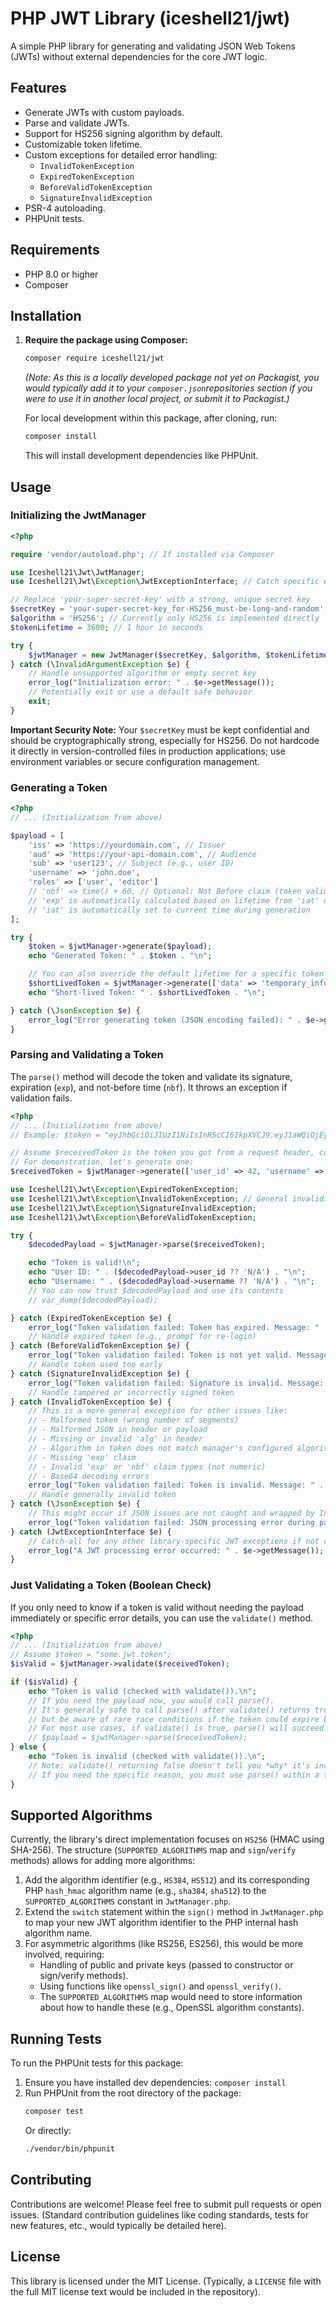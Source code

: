 # PHP JWT Library (iceshell21/jwt)

A simple PHP library for generating and validating JSON Web Tokens (JWTs) without external dependencies for the core JWT logic.

## Features

- Generate JWTs with custom payloads.
- Parse and validate JWTs.
- Support for HS256 signing algorithm by default.
- Customizable token lifetime.
- Custom exceptions for detailed error handling:
    - `InvalidTokenException`
    - `ExpiredTokenException`
    - `BeforeValidTokenException`
    - `SignatureInvalidException`
- PSR-4 autoloading.
- PHPUnit tests.

## Requirements

- PHP 8.0 or higher
- Composer

## Installation

1.  **Require the package using Composer:**

    ```bash
    composer require iceshell21/jwt
    ```
    *(Note: As this is a locally developed package not yet on Packagist, you would typically add it to your `composer.json`repositories section if you were to use it in another local project, or submit it to Packagist.)*

    For local development within this package, after cloning, run:
    ```bash
    composer install
    ```
    This will install development dependencies like PHPUnit.

## Usage

### Initializing the JwtManager

```php
<?php

require 'vendor/autoload.php'; // If installed via Composer

use Iceshell21\Jwt\JwtManager;
use Iceshell21\Jwt\Exception\JwtExceptionInterface; // Catch specific exceptions or the base interface

// Replace 'your-super-secret-key' with a strong, unique secret key
$secretKey = 'your-super-secret-key_for-HS256_must-be-long-and-random';
$algorithm = 'HS256'; // Currently only HS256 is implemented directly
$tokenLifetime = 3600; // 1 hour in seconds

try {
    $jwtManager = new JwtManager($secretKey, $algorithm, $tokenLifetime);
} catch (\InvalidArgumentException $e) {
    // Handle unsupported algorithm or empty secret key
    error_log("Initialization error: " . $e->getMessage());
    // Potentially exit or use a default safe behavior
    exit;
}

```

**Important Security Note:** Your `$secretKey` must be kept confidential and should be cryptographically strong, especially for HS256. Do not hardcode it directly in version-controlled files in production applications; use environment variables or secure configuration management.

### Generating a Token

```php
<?php
// ... (Initialization from above)

$payload = [
    'iss' => 'https://yourdomain.com', // Issuer
    'aud' => 'https://your-api-domain.com', // Audience
    'sub' => 'user123', // Subject (e.g., user ID)
    'username' => 'john.doe',
    'roles' => ['user', 'editor']
    // 'nbf' => time() + 60, // Optional: Not Before claim (token valid in 60 seconds from now)
    // 'exp' is automatically calculated based on lifetime from 'iat' or current time
    // 'iat' is automatically set to current time during generation
];

try {
    $token = $jwtManager->generate($payload);
    echo "Generated Token: " . $token . "\n";

    // You can also override the default lifetime for a specific token
    $shortLivedToken = $jwtManager->generate(['data' => 'temporary_info'], 600); // 10 minutes
    echo "Short-lived Token: " . $shortLivedToken . "\n";

} catch (\JsonException $e) {
    error_log("Error generating token (JSON encoding failed): " . $e->getMessage());
}
```

### Parsing and Validating a Token

The `parse()` method will decode the token and validate its signature, expiration (`exp`), and not-before time (`nbf`). It throws an exception if validation fails.

```php
<?php
// ... (Initialization from above)
// Example: $token = "eyJhbGciOiJIUzI1NiIsInR5cCI6IkpXVCJ9.eyJ1aWQiOjEyMywidXNlcm5hbWUiOiJ0ZXN0dXNlciIsImlhdCI6MTY3ODg4NjQwMCwibmJmIjoxNjc4ODg2NDAwLCJleHAiOjE2Nzg4OTAwMDB9.some_signature_part";

// Assume $receivedToken is the token you got from a request header, cookie, etc.
// For demonstration, let's generate one:
$receivedToken = $jwtManager->generate(['user_id' => 42, 'username' => 'test']);

use Iceshell21\Jwt\Exception\ExpiredTokenException;
use Iceshell21\Jwt\Exception\InvalidTokenException; // General invalidity (format, claims, etc.)
use Iceshell21\Jwt\Exception\SignatureInvalidException;
use Iceshell21\Jwt\Exception\BeforeValidTokenException;

try {
    $decodedPayload = $jwtManager->parse($receivedToken);

    echo "Token is valid!\n";
    echo "User ID: " . ($decodedPayload->user_id ?? 'N/A') . "\n";
    echo "Username: " . ($decodedPayload->username ?? 'N/A') . "\n";
    // You can now trust $decodedPayload and use its contents
    // var_dump($decodedPayload);

} catch (ExpiredTokenException $e) {
    error_log("Token validation failed: Token has expired. Message: " . $e->getMessage());
    // Handle expired token (e.g., prompt for re-login)
} catch (BeforeValidTokenException $e) {
    error_log("Token validation failed: Token is not yet valid. Message: " . $e->getMessage());
    // Handle token used too early
} catch (SignatureInvalidException $e) {
    error_log("Token validation failed: Signature is invalid. Message: " . $e->getMessage());
    // Handle tampered or incorrectly signed token
} catch (InvalidTokenException $e) {
    // This is a more general exception for other issues like:
    // - Malformed token (wrong number of segments)
    // - Malformed JSON in header or payload
    // - Missing or invalid 'alg' in header
    // - Algorithm in token does not match manager's configured algorithm
    // - Missing 'exp' claim
    // - Invalid 'exp' or 'nbf' claim types (not numeric)
    // - Base64 decoding errors
    error_log("Token validation failed: Token is invalid. Message: " . $e->getMessage());
    // Handle generally invalid token
} catch (\JsonException $e) {
    // This might occur if JSON issues are not caught and wrapped by InvalidTokenException above
    error_log("Token validation failed: JSON processing error during parsing. Message: " . $e->getMessage());
} catch (JwtExceptionInterface $e) {
    // Catch-all for any other library-specific JWT exceptions if not caught above
    error_log("A JWT processing error occurred: " . $e->getMessage());
}
```

### Just Validating a Token (Boolean Check)

If you only need to know if a token is valid without needing the payload immediately or specific error details, you can use the `validate()` method.

```php
<?php
// ... (Initialization from above)
// Assume $token = "some.jwt.token";
$isValid = $jwtManager->validate($receivedToken);

if ($isValid) {
    echo "Token is valid (checked with validate()).\n";
    // If you need the payload now, you would call parse().
    // It's generally safe to call parse() after validate() returns true,
    // but be aware of rare race conditions if the token could expire between calls.
    // For most use cases, if validate() is true, parse() will succeed shortly after.
    // $payload = $jwtManager->parse($receivedToken);
} else {
    echo "Token is invalid (checked with validate()).\n";
    // Note: validate() returning false doesn't tell you *why* it's invalid.
    // If you need the specific reason, you must use parse() within a try-catch block.
}
```

## Supported Algorithms

Currently, the library's direct implementation focuses on `HS256` (HMAC using SHA-256).
The structure (`SUPPORTED_ALGORITHMS` map and `sign`/`verify` methods) allows for adding more algorithms:
1.  Add the algorithm identifier (e.g., `HS384`, `HS512`) and its corresponding PHP `hash_hmac` algorithm name (e.g., `sha384`, `sha512`) to the `SUPPORTED_ALGORITHMS` constant in `JwtManager.php`.
2.  Extend the `switch` statement within the `sign()` method in `JwtManager.php` to map your new JWT algorithm identifier to the PHP internal hash algorithm name.
3.  For asymmetric algorithms (like RS256, ES256), this would be more involved, requiring:
    *   Handling of public and private keys (passed to constructor or sign/verify methods).
    *   Using functions like `openssl_sign()` and `openssl_verify()`.
    *   The `SUPPORTED_ALGORITHMS` map would need to store information about how to handle these (e.g., OpenSSL algorithm constants).

## Running Tests

To run the PHPUnit tests for this package:

1.  Ensure you have installed dev dependencies: `composer install`
2.  Run PHPUnit from the root directory of the package:
    ```bash
    composer test
    ```
    Or directly:
    ```bash
    ./vendor/bin/phpunit
    ```

## Contributing

Contributions are welcome! Please feel free to submit pull requests or open issues.
(Standard contribution guidelines like coding standards, tests for new features, etc., would typically be detailed here).

## License

This library is licensed under the MIT License.
(Typically, a `LICENSE` file with the full MIT license text would be included in the repository).
```
